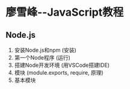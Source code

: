 # 廖雪峰--JavaScript教程

## Node.js
1. 安装Node.js和npm (安装)
2. 第一个Node程序 (运行)
3. 搭建Node开发环境 (用VSCode搭建IDE)
4. 模块 (module.exports, require, 原理)
5. 基本模块
